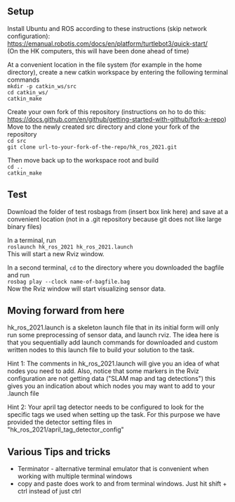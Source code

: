 ## Setup
Install Ubuntu and ROS according to these instructions (skip network configuration): https://emanual.robotis.com/docs/en/platform/turtlebot3/quick-start/    
(On the HK computers, this will have been done ahead of time)   

At a convenient location in the file system (for example in the home directory), create a new catkin workspace by entering the following terminal commands   
`mkdir -p catkin_ws/src`   
`cd catkin_ws/`   
`catkin_make`   

Create your own fork of this repository (instructions on ho to do this: https://docs.github.com/en/github/getting-started-with-github/fork-a-repo)   
Move to the newly created src directory and clone your fork of the repository   
`cd src`   
`git clone url-to-your-fork-of-the-repo/hk_ros_2021.git`   

Then move back up to the workspace root and build   
`cd ..`   
`catkin_make`   


## Test

Download the folder of test rosbags from (insert box link here) and save at a convenient location (not in a .git repository because git does not like large binary files)   

In a terminal, run   
`roslaunch hk_ros_2021 hk_ros_2021.launch`   
This will start a new Rviz window.   

In a second terminal, `cd` to the directory where you downloaded the bagfile and run   
`rosbag play --clock name-of-bagfile.bag`   
Now the Rviz window will start visualizing sensor data.   


## Moving forward from here

hk_ros_2021.launch is a skeleton launch file that in its initial form will only run some preprocessing of sensor data, and launch rviz. The idea here is that you sequentially add launch commands for downloaded and custom written nodes to this launch file to build your solution to the task.   

Hint 1: The comments in hk_ros_2021.launch will give you an idea of what nodes you need to add. Also, notice that some markers in the Rviz configuration are not getting data ("SLAM map and tag detections") this gives you an indication about which nodes you may want to add to your .launch file   

Hint 2: Your april tag detector needs to be configured to look for the specific tags we used when setting up the task. For this purpose we have provided the detector setting files in "hk_ros_2021/april_tag_detector_config"   

## Various Tips and tricks
* Terminator - alternative terminal emulator that is convenient when working with multiple terminal windows
* copy and paste does work to and from terminal windows. Just hit shift + ctrl instead of just ctrl
